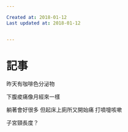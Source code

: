 ```yaml
---

Created at: 2018-01-12
Last updated at: 2018-01-12


---
```


# 記事


昨天有咖啡色分泌物

下腹痠痛像月經來一樣

躺著會好很多 但起床上廁所又開始痛
打噴嚏咳嗽

子宮頸長度？

